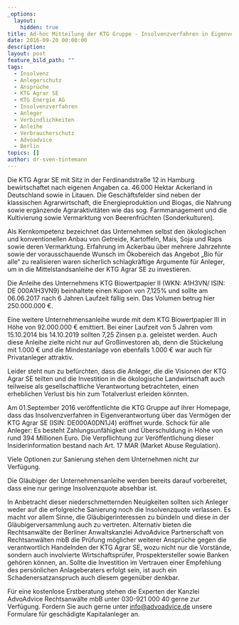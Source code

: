 ```yaml
---
_options:
  layout:
    hidden: true
title: Ad-hoc Mitteilung der KTG Gruppe - Insolvenzverfahren in Eigenverwaltung für die KTG Agrar SE eröffnet
date: 2016-09-20 00:00:00
description:
layout: post
feature_bild_path: ""
tags:
  - Insolvenz
  - Anlegerschutz
  - Ansprüche
  - KTG Agrar SE
  - KTG Energie AG
  - Insolvenzverfahren
  - Anleger
  - Verbindlichkeiten
  - Anleihe
  - Verbraucherschutz
  - Advoadvice
  - Berlin
topics: []
author: dr-sven-tintemann
---
```



Die KTG Agrar SE mit Sitz in der Ferdinandstraße 12 in Hamburg bewirtschaftet nach eigenen Angaben ca. 46.000 Hektar Ackerland in Deutschland sowie in Litauen. Die Geschäftsfelder sind neben der klassischen Agrarwirtschaft, die Energieproduktion und Biogas, die Nahrung sowie ergänzende Agraraktivitäten wie das sog. Farmmanagement und die Kultivierung sowie Vermarktung von Beerenfrüchten (Sonderkulturen).

Als Kernkompetenz bezeichnet das Unternehmen selbst den ökologischen und konventionellen Anbau von Getreide, Kartoffeln, Mais, Soja und Raps sowie deren Vermarktung. Erfahrung im Ackerbau über mehrere Jahrzehnte sowie der vorausschauende Wunsch im Ökobereich das Angebot „Bio für alle“ zu realisieren waren sicherlich schlagkräftige Argumente für Anleger, um in die Mittelstandsanleihe der KTG Agrar SE zu investieren.

Die Anleihe des Unternehmens KTG Biowertpapier II (WKN: A1H3VN/ ISIN: DE 000A1H3VN9) beinhaltete einen Kupon von 7,125% und sollte am 06.06.2017 nach 6 Jahren Laufzeit fällig sein. Das Volumen betrug hier 250.000.000 €.

Eine weitere Unternehmensanleihe wurde mit dem KTG Biowertpapier III in Höhe von 92.000.000 € emittiert. Bei einer Laufzeit von 5 Jahren vom 15.10.2014 bis 14.10.2019 sollten 7,25 Zinsen p.a. geleistet werden. Auch diese Anleihe zielte nicht nur auf Großinvestoren ab, denn die Stückelung mit 1.000 € und die Mindestanlage von ebenfalls 1.000 € war auch für Privatanleger attraktiv.

Leider steht nun zu befürchten, dass die Anleger, die die Visionen der KTG Agrar SE teilten und die Investition in die ökologische Landwirtschaft auch teilweise als gesellschaftliche Verantwortung betrachteten, einen erheblichen Verlust bis hin zum Totalverlust erleiden könnten.

Am 01.September 2016 veröffentlichte die KTG Gruppe auf ihrer Homepage, dass das Insolvenzverfahren in Eigenverantwortung über das Vermögen der KTG Agrar SE (ISIN: DE000A0DN1J4) eröffnet wurde. Schock für alle Anleger: Es besteht Zahlungsunfähigkeit und Überschuldung in Höhe von rund 394 Millionen Euro. Die Verpflichtung zur Veröffentlichung dieser Insiderinformation bestand nach Art. 17 MAR (Market Abuse Regulation).

Viele Optionen zur Sanierung stehen dem Unternehmen nicht zur Verfügung.

Die Gläubiger der Unternehmensanleihe werden bereits darauf vorbereitet, dass eine nur geringe Insolvenzquote absehbar ist.

In Anbetracht dieser niederschmetternden Neuigkeiten sollten sich Anleger weder auf die erfolgreiche Sanierung noch die Insolvenzquote verlassen. Es macht vor allem Sinne, die Gläubigerinteressen zu bündeln und diese in der Gläubigerversammlung auch zu vertreten. Alternativ bieten die Rechtsanwälte der Berliner Anwaltskanzlei AdvoAdvice Partnerschaft von Rechtsanwälten mbB die Prüfung möglicher weiterer Ansprüche gegen die verantwortlich Handelnden der KTG Agrar SE, wozu nicht nur die Vorstände, sondern auch involvierte Wirtschaftsprüfer, Prospektersteller sowie Banken gehören können, an. Sollte die Investition im Vertrauen einer Empfehlung des persönlichen Anlageberaters erfolgt sein, ist auch ein Schadenersatzanspruch auch diesem gegenüber denkbar.

Für eine kostenlose Erstberatung stehen die Experten der Kanzlei AdvoAdvice Rechtsanwälte mbB unter 030-921 000 40 gerne zur Verfügung. Fordern Sie auch gerne unter [&#105;&#110;&#102;&#111;&#064;&#097;&#100;&#118;&#111;&#097;&#100;&#118;&#105;&#099;&#101;&#046;&#100;&#101;](&#109;&#097;&#105;&#108;&#116;&#111;:&#105;&#110;&#102;&#111;&#064;&#097;&#100;&#118;&#111;&#097;&#100;&#118;&#105;&#099;&#101;&#046;&#100;&#101;) unsere Formulare für geschädigte Kapitalanleger an.